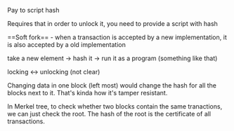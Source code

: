 Pay to script hash

Requires that in order to unlock it, you need to provide a script with hash

==Soft fork== - when a transaction is accepted by a new implementation, it is also accepted by a old implementation

take a new element -> hash it -> run it as a program (something like that)

locking <-> unlocking (not clear)

Changing data in one block (left most) would change the hash for all the blocks next to it. That's kinda how it's tamper resistant.

In Merkel tree, to check whether two blocks contain the same tranactions, we can just check the root. The hash of the root is the certificate of all transactions.

